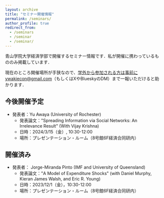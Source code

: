 ```yaml
---
layout: archive
title: "セミナー開催情報"
permalink: /seminars/
author_profile: true
redirect_from:
  - /seminars
  - /seminar
  - /seminar/
---
```


青山学院大学経済学部で開催するセミナー情報です．私が開催に携わっているもののみ掲載しています．

現在のところ開催場所が手狭なので、学外から参加される方は事前にywakiecon@gmail.com（もしくはXやBlueskyのDM）まで一報いただけると助かります．

## 今後開催予定

* 発表者：Yu Awaya (University of Rochester)
  * 発表論文："Spreading Information via Social Networks: An Irrelevance Result" (With Vijay Krishna)
  * 日時：2024/3/15（金）, 10:30-12:00
  * 場所：プレゼンテーション・ルーム（8号館6F経済合同研内）


## 開催済み 

* 発表者： Jorge-Miranda Pinto (IMF and University of Queensland)
  * 発表論文："A Model of Expenditure Shocks" (with Daniel Murphy, Kieran James Walsh, and Eric R. Young)
  * 日時：2023/12/1（金），10:30-12:00
  * 場所：プレゼンテーション・ルーム（8号館6F経済合同研内）
